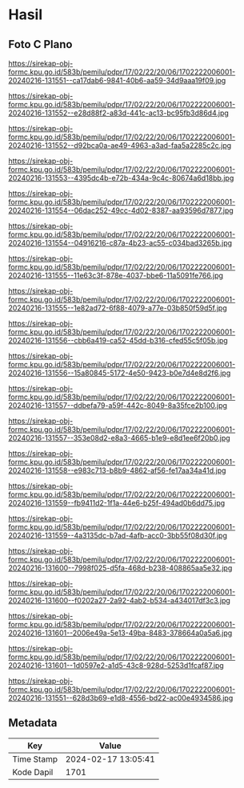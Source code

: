 # Hasil

## Foto C Plano

https://sirekap-obj-formc.kpu.go.id/583b/pemilu/pdpr/17/02/22/20/06/1702222006001-20240216-131551--ca17dab6-9841-40b6-aa59-34d9aaa19f09.jpg

https://sirekap-obj-formc.kpu.go.id/583b/pemilu/pdpr/17/02/22/20/06/1702222006001-20240216-131552--e28d88f2-a83d-441c-ac13-bc95fb3d86d4.jpg

https://sirekap-obj-formc.kpu.go.id/583b/pemilu/pdpr/17/02/22/20/06/1702222006001-20240216-131552--d92bca0a-ae49-4963-a3ad-faa5a2285c2c.jpg

https://sirekap-obj-formc.kpu.go.id/583b/pemilu/pdpr/17/02/22/20/06/1702222006001-20240216-131553--4395dc4b-e72b-434a-9c4c-80674a6d18bb.jpg

https://sirekap-obj-formc.kpu.go.id/583b/pemilu/pdpr/17/02/22/20/06/1702222006001-20240216-131554--06dac252-49cc-4d02-8387-aa93596d7877.jpg

https://sirekap-obj-formc.kpu.go.id/583b/pemilu/pdpr/17/02/22/20/06/1702222006001-20240216-131554--04916216-c87a-4b23-ac55-c034bad3265b.jpg

https://sirekap-obj-formc.kpu.go.id/583b/pemilu/pdpr/17/02/22/20/06/1702222006001-20240216-131555--11e63c3f-878e-4037-bbe6-11a5091fe766.jpg

https://sirekap-obj-formc.kpu.go.id/583b/pemilu/pdpr/17/02/22/20/06/1702222006001-20240216-131555--1e82ad72-6f88-4079-a77e-03b850f59d5f.jpg

https://sirekap-obj-formc.kpu.go.id/583b/pemilu/pdpr/17/02/22/20/06/1702222006001-20240216-131556--cbb6a419-ca52-45dd-b316-cfed55c5f05b.jpg

https://sirekap-obj-formc.kpu.go.id/583b/pemilu/pdpr/17/02/22/20/06/1702222006001-20240216-131556--15a80845-5172-4e50-9423-b0e7d4e8d2f6.jpg

https://sirekap-obj-formc.kpu.go.id/583b/pemilu/pdpr/17/02/22/20/06/1702222006001-20240216-131557--ddbefa79-a59f-442c-8049-8a35fce2b100.jpg

https://sirekap-obj-formc.kpu.go.id/583b/pemilu/pdpr/17/02/22/20/06/1702222006001-20240216-131557--353e08d2-e8a3-4665-b1e9-e8d1ee6f20b0.jpg

https://sirekap-obj-formc.kpu.go.id/583b/pemilu/pdpr/17/02/22/20/06/1702222006001-20240216-131558--e983c713-b8b9-4862-af56-fe17aa34a41d.jpg

https://sirekap-obj-formc.kpu.go.id/583b/pemilu/pdpr/17/02/22/20/06/1702222006001-20240216-131559--fb9411d2-1f1a-44e6-b25f-494ad0b6dd75.jpg

https://sirekap-obj-formc.kpu.go.id/583b/pemilu/pdpr/17/02/22/20/06/1702222006001-20240216-131559--4a3135dc-b7ad-4afb-acc0-3bb55f08d30f.jpg

https://sirekap-obj-formc.kpu.go.id/583b/pemilu/pdpr/17/02/22/20/06/1702222006001-20240216-131600--7998f025-d5fa-468d-b238-408865aa5e32.jpg

https://sirekap-obj-formc.kpu.go.id/583b/pemilu/pdpr/17/02/22/20/06/1702222006001-20240216-131600--f0202a27-2a92-4ab2-b534-a434017df3c3.jpg

https://sirekap-obj-formc.kpu.go.id/583b/pemilu/pdpr/17/02/22/20/06/1702222006001-20240216-131601--2006e49a-5e13-49ba-8483-378664a0a5a6.jpg

https://sirekap-obj-formc.kpu.go.id/583b/pemilu/pdpr/17/02/22/20/06/1702222006001-20240216-131601--1d0597e2-a1d5-43c8-928d-5253d1fcaf87.jpg

https://sirekap-obj-formc.kpu.go.id/583b/pemilu/pdpr/17/02/22/20/06/1702222006001-20240216-131551--628d3b69-e1d8-4556-bd22-ac00e4934586.jpg


## Metadata

| Key        | Value               |
| ---------- | ------------------- |
| Time Stamp | 2024-02-17 13:05:41 |
| Kode Dapil | 1701                |



